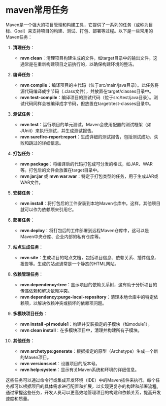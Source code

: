 # maven常用任务

Maven是一个强大的项目管理和构建工具，它提供了一系列的任务（或称为目标、Goal）来支持项目的构建、测试、打包、部署等过程。以下是一些常用的Maven任务：

1. **清理任务**：

   * **mvn clean**：清理项目构建生成的文件，如target目录中的输出文件。这通常是在重新构建项目之前执行的，以确保构建环境的整洁。

2. **编译任务**：

   * **mvn compile**：编译项目的主代码（位于src/main/java目录）。此任务将源代码编译成字节码（.class文件），并放置在target/classes目录中。
   * **mvn test-compile**：编译项目的测试代码（位于src/test/java目录）。测试代码同样会被编译成字节码，但放置在target/test-classes目录中。

3. **测试任务**：

   * **mvn test**：运行项目的单元测试。Maven会使用配置的测试框架（如JUnit）来执行测试，并生成测试报告。
   * **mvn surefire-report:report**：生成详细的测试报告，包括测试成功、失败和跳过的详细信息。

4. **打包任务**：

   * **mvn package**：将编译后的代码打包成可分发的格式，如JAR、WAR等。打包后的文件会放置在target目录中。
   * **mvn jar:jar** 或 **mvn war:war**：特定于打包类型的任务，用于生成JAR或WAR文件。

5. **安装任务**：

   * **mvn install**：将打包后的工件安装到本地Maven仓库中。这样，其他项目就可以作为依赖项来引用它。

6. **部署任务**：

   * **mvn deploy**：将打包后的工件部署到远程Maven仓库中，这可以是Maven中央仓库、企业内部的私有仓库等。

7. **站点生成任务**：

   * **mvn site**：生成项目的站点文档，包括项目信息、依赖关系、插件信息、报告等。生成的站点通常是一个静态的HTML网站。

8. **依赖管理任务**：

   * **mvn dependency:tree**：显示项目的依赖关系树，这有助于分析项目的传递依赖和解决依赖冲突。
   * **mvn dependency:purge-local-repository**：清理本地仓库中的特定依赖项，以解决依赖冲突或损坏的依赖项问题。

9. **多模块项目任务**：

   * **mvn install -pl module1**：构建并安装指定的子模块（如module1）。
   * **mvn clean install**：在多模块项目中，清理并构建所有子模块。

10. **其他任务**：

    * **mvn archetype:generate**：根据指定的原型（Archetype）生成一个新的Maven项目。
    * **mvn versions:set**：设置项目的版本号。
    * **mvn help:system**：显示有关Maven系统和环境的详细信息。

这些任务可以通过命令行或集成开发环境（IDE）中的Maven插件来执行。每个任务都可以根据项目的具体需求进行配置和扩展，以实现更复杂的构建和部署流程。通过掌握这些任务，开发人员可以更高效地管理项目的构建和依赖关系，提高开发速度和质量。
